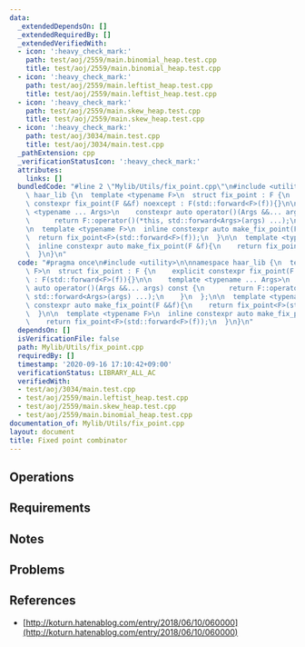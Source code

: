 ```yaml
---
data:
  _extendedDependsOn: []
  _extendedRequiredBy: []
  _extendedVerifiedWith:
  - icon: ':heavy_check_mark:'
    path: test/aoj/2559/main.binomial_heap.test.cpp
    title: test/aoj/2559/main.binomial_heap.test.cpp
  - icon: ':heavy_check_mark:'
    path: test/aoj/2559/main.leftist_heap.test.cpp
    title: test/aoj/2559/main.leftist_heap.test.cpp
  - icon: ':heavy_check_mark:'
    path: test/aoj/2559/main.skew_heap.test.cpp
    title: test/aoj/2559/main.skew_heap.test.cpp
  - icon: ':heavy_check_mark:'
    path: test/aoj/3034/main.test.cpp
    title: test/aoj/3034/main.test.cpp
  _pathExtension: cpp
  _verificationStatusIcon: ':heavy_check_mark:'
  attributes:
    links: []
  bundledCode: "#line 2 \"Mylib/Utils/fix_point.cpp\"\n#include <utility>\n\nnamespace\
    \ haar_lib {\n  template <typename F>\n  struct fix_point : F {\n    explicit\
    \ constexpr fix_point(F &&f) noexcept : F(std::forward<F>(f)){}\n\n    template\
    \ <typename ... Args>\n    constexpr auto operator()(Args &&... args) const {\n\
    \      return F::operator()(*this, std::forward<Args>(args) ...);\n    }\n  };\n\
    \n  template <typename F>\n  inline constexpr auto make_fix_point(F &&f){\n  \
    \  return fix_point<F>(std::forward<F>(f));\n  }\n\n  template <typename F>\n\
    \  inline constexpr auto make_fix_point(F &f){\n    return fix_point<F>(std::forward<F>(f));\n\
    \  }\n}\n"
  code: "#pragma once\n#include <utility>\n\nnamespace haar_lib {\n  template <typename\
    \ F>\n  struct fix_point : F {\n    explicit constexpr fix_point(F &&f) noexcept\
    \ : F(std::forward<F>(f)){}\n\n    template <typename ... Args>\n    constexpr\
    \ auto operator()(Args &&... args) const {\n      return F::operator()(*this,\
    \ std::forward<Args>(args) ...);\n    }\n  };\n\n  template <typename F>\n  inline\
    \ constexpr auto make_fix_point(F &&f){\n    return fix_point<F>(std::forward<F>(f));\n\
    \  }\n\n  template <typename F>\n  inline constexpr auto make_fix_point(F &f){\n\
    \    return fix_point<F>(std::forward<F>(f));\n  }\n}\n"
  dependsOn: []
  isVerificationFile: false
  path: Mylib/Utils/fix_point.cpp
  requiredBy: []
  timestamp: '2020-09-16 17:10:42+09:00'
  verificationStatus: LIBRARY_ALL_AC
  verifiedWith:
  - test/aoj/3034/main.test.cpp
  - test/aoj/2559/main.leftist_heap.test.cpp
  - test/aoj/2559/main.skew_heap.test.cpp
  - test/aoj/2559/main.binomial_heap.test.cpp
documentation_of: Mylib/Utils/fix_point.cpp
layout: document
title: Fixed point combinator
---
```


## Operations

## Requirements

## Notes

## Problems

## References

- [http://koturn.hatenablog.com/entry/2018/06/10/060000](http://koturn.hatenablog.com/entry/2018/06/10/060000)
